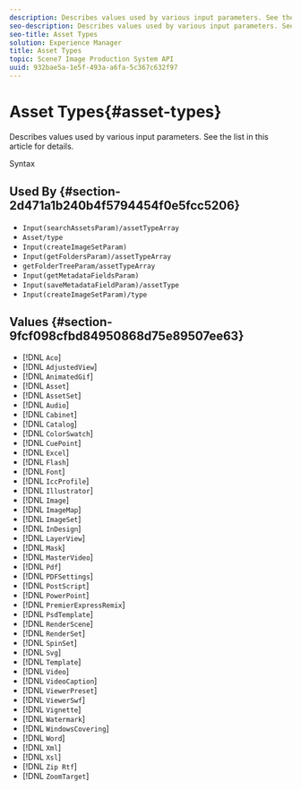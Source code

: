 ```yaml
---
description: Describes values used by various input parameters. See the list in this article for details.
seo-description: Describes values used by various input parameters. See the list in this article for details.
seo-title: Asset Types
solution: Experience Manager
title: Asset Types
topic: Scene7 Image Production System API
uuid: 932bae5a-1e5f-493a-a6fa-5c367c632f97
---
```


# Asset Types{#asset-types}

Describes values used by various input parameters. See the list in this article for details.

 Syntax 

## Used By {#section-2d471a1b240b4f5794454f0e5fcc5206}

* `Input(searchAssetsParam)/assetTypeArray` 
* `Asset/type` 
* `Input(createImageSetParam)` 
* `Input(getFoldersParam)/assetTypeArray` 
* `getFolderTreeParam/assetTypeArray` 
* `Input(getMetadataFieldsParam)` 
* `Input(saveMetadataFieldParam)/assetType` 
* `Input(createImageSetParam)/type`

## Values {#section-9fcf098cfbd84950868d75e89507ee63}

* [!DNL `Aco`] 
* [!DNL `AdjustedView`] 
* [!DNL `AnimatedGif`] 
* [!DNL `Asset`] 
* [!DNL `AssetSet`] 
* [!DNL `Audio`] 
* [!DNL `Cabinet`] 
* [!DNL `Catalog`] 
* [!DNL `ColorSwatch`] 
* [!DNL `CuePoint`] 
* [!DNL `Excel`] 
* [!DNL `Flash`] 
* [!DNL `Font`] 
* [!DNL `IccProfile`] 
* [!DNL `Illustrator`] 
* [!DNL `Image`] 
* [!DNL `ImageMap`] 
* [!DNL `ImageSet`] 
* [!DNL `InDesign`] 
* [!DNL `LayerView`] 
* [!DNL `Mask`] 
* [!DNL `MasterVideo`] 
* [!DNL `Pdf`]
* [!DNL `PDFSettings`] 
* [!DNL `PostScript`] 
* [!DNL `PowerPoint`] 
* [!DNL `PremierExpressRemix`] 
* [!DNL `PsdTemplate`] 
* [!DNL `RenderScene`] 
* [!DNL `RenderSet`] 
* [!DNL `SpinSet`] 
* [!DNL `Svg`] 
* [!DNL `Template`] 
* [!DNL `Video`] 
* [!DNL `VideoCaption`] 
* [!DNL `ViewerPreset`] 
* [!DNL `ViewerSwf`] 
* [!DNL `Vignette`] 
* [!DNL `Watermark`] 
* [!DNL `WindowsCovering`] 
* [!DNL `Word`] 
* [!DNL `Xml`] 
* [!DNL `Xsl`] 
* [!DNL `Zip Rtf`]
* [!DNL `ZoomTarget`]

